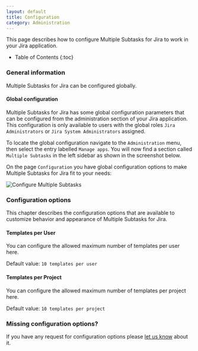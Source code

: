 ```yaml
---
layout: default
title: Configuration
category: Administration
---
```


This page describes how to configure Multiple Subtasks for Jira to work in your Jira application.

* Table of Contents
{:toc}

### General information

Multiple Subtasks for Jira can be configured globally.

#### Global configuration

Multiple Subtasks for Jira has some global configuration parameters that can be configured from the administration section of your Jira application.
This configuration is only available to users with the global roles `Jira Administrators` or `Jira System Administrators` assigned.

To locate the global configuration navigate to the `Administration` menu, then select the entry labelled `Manage apps`.
You will now find a section called `Multiple Subtasks` in the left sidebar as shown in the screenshot below.

On the page `Configuration` you have global configuration options to make Multiple Subtasks for Jira fit to your needs:

![Configure Multiple Subtasks](/images/configure-multiple-subtasks.png)

### Configuration options

This chapter describes the configuration options that are available to customize behavior and appearance of Multiple Subtasks for Jira.

#### Templates per User

You can configure the allowed maximum number of templates per user here.

Default value: `10 templates per user`

#### Templates per Project

You can configure the allowed maximum number of templates per project here.

Default value: `10 templates per project`

### Missing configuration options?

If you have any request for configuration options please [let us know](/support) about it.
